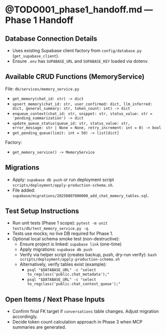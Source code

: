 # @TODO001_phase1_handoff.md — Phase 1 Handoff

## Database Connection Details

- Uses existing Supabase client factory from `config/database.py` (`get_supabase_client`).
- Ensure `.env` has `SUPABASE_URL` and `SUPABASE_KEY` loaded via dotenv.

## Available CRUD Functions (MemoryService)

File: `db/services/memory_service.py`
- `get_memory(chat_id: str) -> dict`
- `upsert_memory(chat_id: str, user_confirmed: dict, llm_inferred: dict, general_summary: str, token_count: int) -> dict`
- `enqueue_context(chat_id: str, snippet: str, status_value: str = 'pending_summarization') -> dict`
- `update_queue_status(queue_id: str, status_value: str, error_message: str | None = None, retry_increment: int = 0) -> bool`
- `get_pending_queue(limit: int = 50) -> list[dict]`

Factory:
- `get_memory_service() -> MemoryService`

## Migrations

- Apply: `supabase db push` or run deployment script `scripts/deployment/apply-production-schema.sh`.
- File added: `supabase/migrations/20250807000000_add_chat_memory_tables.sql`.

## Test Setup Instructions

- Run unit tests (Phase 1 scope): `pytest -m unit tests/db/test_memory_service.py -q`.
- Tests use mocks; no live DB required for Phase 1.
- Optional local schema smoke test (non-destructive):
  - Ensure project is linked: `supabase link` (one-time)
  - Apply migrations: `supabase db push`
  - Verify via helper script (creates backup, push, dry-run verify): `bash scripts/deployment/apply-production-schema.sh`
  - Alternatively, verify tables exist (example):
    - `psql "$DATABASE_URL" -c "select to_regclass('public.chat_metadata');"`
    - `psql "$DATABASE_URL" -c "select to_regclass('public.chat_context_queue');"`

## Open Items / Next Phase Inputs

- Confirm final FK target if `conversations` table changes. Adjust migration accordingly.
- Decide token count calculation approach in Phase 3 when MCP summaries are generated.

